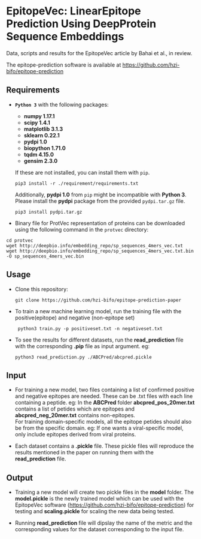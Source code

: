 #  EpitopeVec:   LinearEpitope   Prediction   Using   DeepProtein   Sequence   Embeddings
Data, scripts and results for the EpitopeVec article by Bahai et al., in review.

  The epitope-prediction software is available at https://github.com/hzi-bifo/epitope-prediction

## Requirements

* **```Python 3```** with the following packages:
    * **numpy 1.17.1**
    * **scipy 1.4.1**
    * **matplotlib 3.1.3**
    * **sklearn 0.22.1**
    * **pydpi 1.0**
    * **biopython 1.71.0**
    * **tqdm 4.15.0**
    * **gensim 2.3.0**
    
   
  If these are not installed, you can install them with ``` pip ```. 
    ```
   pip3 install -r ./requirement/requirements.txt
   ```
   
  Additionally, **pydpi 1.0** from ```pip``` might be incompatible with **Python 3**. Please install the **pydpi** package from the provided ```pydpi.tar.gz``` file.
    ```
    pip3 install pydpi.tar.gz
    ```
   
 * Binary file for ProtVec representation of proteins can be downloaded using the following command in the ```protvec``` directory:
 
 ```
 cd protvec
 wget http://deepbio.info/embedding_repo/sp_sequences_4mers_vec.txt
 wget http://deepbio.info/embedding_repo/sp_sequences_4mers_vec.txt.bin -O sp_sequences_4mers_vec.bin
 ```
    
## Usage
 
* Clone this repository:
  ```
  git clone https://github.com/hzi-bifo/epitope-prediction-paper
  ```

* To train a new machine learning model, run the training file with the positive(epitope) and negative (non-epitope set)
  ```
   python3 train.py -p positiveset.txt -n negativeset.txt
  ```

* To see the results for different datasets, run the **read_prediction** file with the corresponding **.pip** file as input argument. eg:
  ```
  python3 read_prediction.py ./ABCPred/abcpred.pickle
  ```

## Input

* For training a new model, two files containing a list of confirmed positive and negative epitopes are needed. These can be .txt files with each line containing a peptide. eg: In the **ABCPred** folder **abcpred_pos_20mer.txt** contains a list of petides which are epitopes and **abcpred_neg_20mer.txt** contains non-epitopes.  
For training domain-specific models, all the epitope petides should also be from the specific domain. eg: If one wants a viral-specific model, only include epitopes derived from viral proteins.

* Each dataset contains a **.pickle** file. These pickle files will reproduce the results mentioned in the paper on running them with the **read_prediction** file.

## Output

* Training a new model will create two pickle files in the **model** folder. The **model.pickle** is the newly trained model which can be used with the EpitopeVec software (https://github.com/hzi-bifo/epitope-prediction) for testing and **scaling.pickle** for scaling the new data being tested.

* Running **read_prediction** file will dipslay the name of the metric and the corresponding values for the dataset corresponding to the input file.
